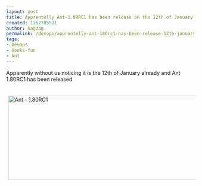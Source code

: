 ```yaml
---
layout: post
title: Apprentelly Ant-1.80RC1 has been release on the 12th of January 2010
created: 1262785521
author: hagzag
permalink: /devops/apprentelly-ant-180rc1-has-been-release-12th-january-2010
tags:
- DevOps
- Geeks-fun
- Ant
---
```

<p>Apparently without us noticing it is the 12th of January already and Ant 1.80RC1 has been released&nbsp;<img alt="" src="/sites/all/modules/fckeditor/fckeditor/editor/images/smiley/msn/wink_smile.gif" /></p>
<!--break-->
<p>&nbsp;<img hspace="5" height="226" align="left" width="580" vspace="5" alt="Ant - 1.80RC1" src="/files/upload/29/ant-180RC1.PNG" /></p>
